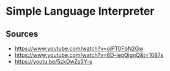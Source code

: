 # Simple Language Interpreter 

## Sources 
- https://www.youtube.com/watch?v=oiPT0FbN2Gw
- https://www.youtube.com/watch?v=6D-ieqQignQ&t=1087s
- https://youtu.be/5zkDwZs5Y-s